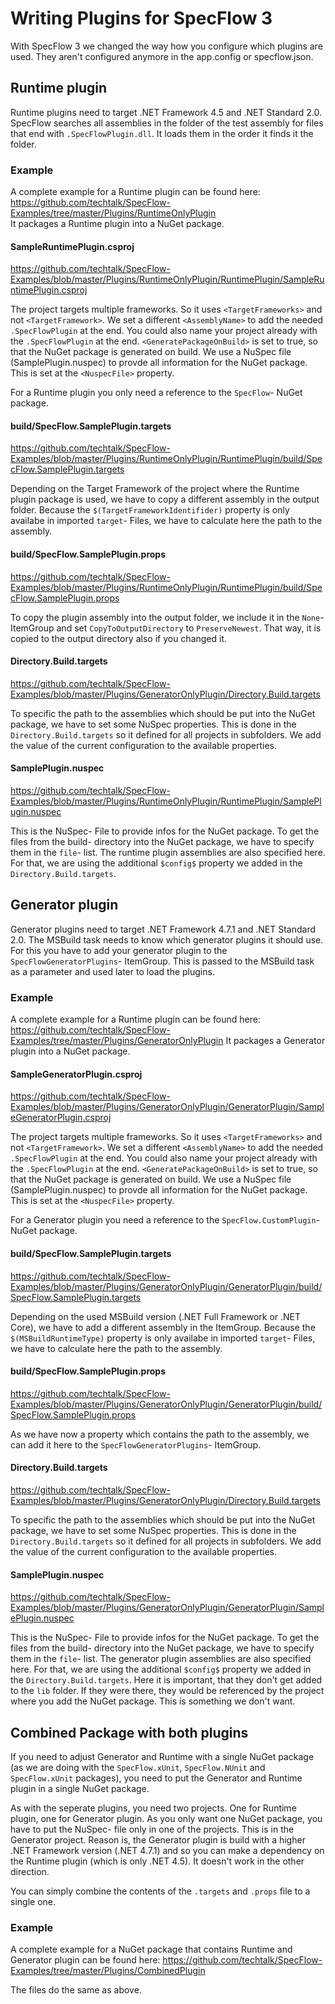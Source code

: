 # Writing Plugins for SpecFlow 3

With SpecFlow 3 we changed the way how you configure which plugins are used. They aren't configured anymore in the app.config or specflow.json.

## Runtime plugin

Runtime plugins need to target .NET Framework 4.5 and .NET Standard 2.0.
SpecFlow searches all assemblies in the folder of the test assembly for files that end with `.SpecFlowPlugin.dll`.
It loads them in the order it finds it the folder.

### Example

A complete example for a Runtime plugin can be found here: <https://github.com/techtalk/SpecFlow-Examples/tree/master/Plugins/RuntimeOnlyPlugin>  
It packages a Runtime plugin into a NuGet package.

#### SampleRuntimePlugin.csproj

<https://github.com/techtalk/SpecFlow-Examples/blob/master/Plugins/RuntimeOnlyPlugin/RuntimePlugin/SampleRuntimePlugin.csproj>

The project targets multiple frameworks. So it uses `<TargetFrameworks>` and not `<TargetFramework>`.
We set a different `<AssemblyName>` to add the needed `.SpecFlowPlugin` at the end. You could also name your project already with the `.SpecFlowPlugin` at the end.
`<GeneratePackageOnBuild>` is set to true, so that the NuGet package is generated on build.
We use a NuSpec file (SamplePlugin.nuspec) to provde all information for the NuGet package. This is set at the `<NuspecFile>` property.

For a Runtime plugin you only need a reference to the `SpecFlow`- NuGet package.

#### build/SpecFlow.SamplePlugin.targets

<https://github.com/techtalk/SpecFlow-Examples/blob/master/Plugins/RuntimeOnlyPlugin/RuntimePlugin/build/SpecFlow.SamplePlugin.targets>

Depending on the Target Framework of the project where the Runtime plugin package is used, we have to copy a different assembly in the output folder.
Because the `$(TargetFrameworkIdentifider)` property is only availabe in imported `target`- Files, we have to calculate here the path to the assembly.

#### build/SpecFlow.SamplePlugin.props

<https://github.com/techtalk/SpecFlow-Examples/blob/master/Plugins/RuntimeOnlyPlugin/RuntimePlugin/build/SpecFlow.SamplePlugin.props>

To copy the plugin assembly into the output folder, we include it in the `None`- ItemGroup and set `CopyToOutputDirectory` to `PreserveNewest`. That way, it is copied to the output directory also if you changed it.

#### Directory.Build.targets

<https://github.com/techtalk/SpecFlow-Examples/blob/master/Plugins/GeneratorOnlyPlugin/Directory.Build.targets>

To specific the path to the assemblies which should be put into the NuGet package, we have to set some NuSpec properties.
This is done in the `Directory.Build.targets` so it defined for all projects in subfolders. We add the value of the current configuration to the available properties.

#### SamplePlugin.nuspec

<https://github.com/techtalk/SpecFlow-Examples/blob/master/Plugins/RuntimeOnlyPlugin/RuntimePlugin/SamplePlugin.nuspec>

This is the NuSpec- File to provide infos for the NuGet package. To get the files from the build- directory into the NuGet package, we have to specify them in the `file`- list.
The runtime plugin assemblies are also specified here. For that, we are using the additional `$config$` property we added in the `Directory.Build.targets`.

## Generator plugin

Generator plugins need to target .NET Framework 4.7.1 and .NET Standard 2.0.
The MSBuild task needs to know which generator plugins it should use. For this you have to add your generator plugin to the `SpecFlowGeneratorPlugins`- ItemGroup.
This is passed to the MSBuild task as a parameter and used later to load the plugins.

### Example

A complete example for a Runtime plugin can be found here: <https://github.com/techtalk/SpecFlow-Examples/tree/master/Plugins/GeneratorOnlyPlugin>
It packages a Generator plugin into a NuGet package.

#### SampleGeneratorPlugin.csproj

<https://github.com/techtalk/SpecFlow-Examples/blob/master/Plugins/GeneratorOnlyPlugin/GeneratorPlugin/SampleGeneratorPlugin.csproj>

The project targets multiple frameworks. So it uses `<TargetFrameworks>` and not `<TargetFramework>`.
We set a different `<AssemblyName>` to add the needed `.SpecFlowPlugin` at the end. You could also name your project already with the `.SpecFlowPlugin` at the end.
`<GeneratePackageOnBuild>` is set to true, so that the NuGet package is generated on build.
We use a NuSpec file (SamplePlugin.nuspec) to provde all information for the NuGet package. This is set at the `<NuspecFile>` property.

For a Generator plugin you  need a reference to the `SpecFlow.CustomPlugin`- NuGet package.

#### build/SpecFlow.SamplePlugin.targets

<https://github.com/techtalk/SpecFlow-Examples/blob/master/Plugins/GeneratorOnlyPlugin/GeneratorPlugin/build/SpecFlow.SamplePlugin.targets>

Depending on the used MSBuild version (.NET Full Framework or .NET Core), we have to add a different assembly in the ItemGroup.
Because the `$(MSBuildRuntimeType)` property is only availabe in imported `target`- Files, we have to calculate here the path to the assembly.

#### build/SpecFlow.SamplePlugin.props

<https://github.com/techtalk/SpecFlow-Examples/blob/master/Plugins/GeneratorOnlyPlugin/GeneratorPlugin/build/SpecFlow.SamplePlugin.props>

As we have now a property which contains the path to the assembly, we can add it here to the `SpecFlowGeneratorPlugins`- ItemGroup.

#### Directory.Build.targets

<https://github.com/techtalk/SpecFlow-Examples/blob/master/Plugins/GeneratorOnlyPlugin/Directory.Build.targets>

To specific the path to the assemblies which should be put into the NuGet package, we have to set some NuSpec properties.
This is done in the `Directory.Build.targets` so it defined for all projects in subfolders. We add the value of the current configuration to the available properties.

#### SamplePlugin.nuspec

<https://github.com/techtalk/SpecFlow-Examples/blob/master/Plugins/GeneratorOnlyPlugin/GeneratorPlugin/SamplePlugin.nuspec>

This is the NuSpec- File to provide infos for the NuGet package. To get the files from the build- directory into the NuGet package, we have to specify them in the `file`- list.
The generator plugin assemblies are also specified here. For that, we are using the additional `$config$` property we added in the `Directory.Build.targets`.
Here it is important, that they don't get added to the `lib` folder. If they were there, they would be referenced by the project where you add the NuGet package. This is something we don't want.

## Combined Package with both plugins

If you need to adjust Generator and Runtime with a single NuGet package (as we are doing with the `SpecFlow.xUnit`, `SpecFlow.NUnit` and `SpecFlow.xUnit` packages), you need to put the Generator and Runtime plugin in a single NuGet package.

As with the seperate plugins, you need two projects. One for Runtime plugin, one for Generator plugin. As you only want one NuGet package, you have to put the NuSpec- file only in one of the projects.
This is in the Generator project. Reason is, the Generator plugin is build with a higher .NET Framework version (.NET 4.7.1) and so you can make a dependency on the Runtime plugin (which is only .NET 4.5).
It doesn't work in the other direction.

You can simply combine the contents of the `.targets` and `.props` file to a single one.

### Example

A complete example for a NuGet package that contains Runtime and Generator plugin can be found here: <https://github.com/techtalk/SpecFlow-Examples/tree/master/Plugins/CombinedPlugin>

The files do the same as above.